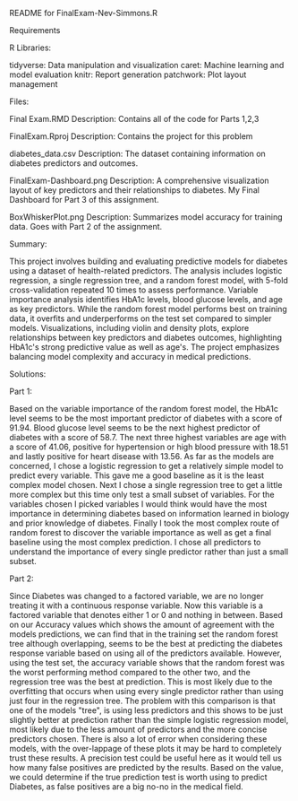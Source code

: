 README for FinalExam-Nev-Simmons.R


Requirements

R Libraries:

tidyverse: Data manipulation and visualization
caret: Machine learning and model evaluation
knitr: Report generation
patchwork: Plot layout management

Files:

Final Exam.RMD
Description: Contains all of the code for Parts 1,2,3

FinalExam.Rproj 
Description: Contains the project for this problem

diabetes_data.csv
Description: The dataset containing information on diabetes predictors and outcomes.

FinalExam-Dashboard.png
Description: A comprehensive visualization layout of key predictors and their relationships to diabetes.
My Final Dashboard for Part 3 of this assignment.

BoxWhiskerPlot.png
Description: Summarizes model accuracy for training data. Goes with Part 2 of the assignment.

Summary:

This project involves building and evaluating predictive models for diabetes using a dataset of health-related 
predictors. The analysis includes logistic regression, a single regression tree, and a random forest model, 
with 5-fold cross-validation repeated 10 times to assess performance. Variable importance analysis 
identifies HbA1c levels, blood glucose levels, and age as key predictors. While the random forest 
model performs best on training data, it overfits and underperforms on the test set compared to simpler 
models. Visualizations, including violin and density plots, explore relationships between key predictors 
and diabetes outcomes, highlighting HbA1c's strong predictive value as well as age's. The project 
emphasizes balancing model complexity and accuracy in medical predictions.

Solutions: 

Part 1: 

Based on the variable importance of the random forest model, the HbA1c level seems to be the 
most important predictor of diabetes with a score of 91.94. Blood glucose level seems to be 
the next highest predictor of diabetes with a score of 58.7. The next three highest variables 
are age with a score of 41.06, positive for hypertension or high blood pressure with 18.51 and 
lastly positive for heart disease with 13.56. As far as the models are concerned, I chose a 
logistic regression to get a relatively simple model to predict every variable. This gave me 
a good baseline as it is the least complex model chosen. Next I chose a single regression tree 
to get a little more complex but this time only test a small subset of variables. For the variables 
chosen I picked variables I would think would have the most importance in determining diabetes based 
on information learned in biology and prior knowledge of diabetes. Finally I took the most complex 
route of random forest to discover the variable importance as well as get a final baseline using the 
most complex prediction. I chose all predictors to understand the importance of every single predictor 
rather than just a small subset. 

Part 2:

Since Diabetes was changed to a factored variable, we are no longer treating it 
with a continuous response variable. Now this variable is a factored variable
that denotes either 1 or 0 and nothing in between. Based on our Accuracy values which
shows the amount of agreement with the models predictions, we can find that in the
training set the random forest tree although overlapping, seems to be the best 
at predicting the diabetes response variable based on using all of the predictors available.
However, using the test set, the accuracy variable shows that the random forest was 
the worst performing method compared to the other two, and the regression tree was the
best at prediction. This is most likely due to the overfitting that occurs when
using every single predictor rather than using just four in the regression tree.
The problem with this comparison is that one of the models "tree", is using less predictors
and this shows to be just slightly better at prediction rather than the simple logistic 
regression model, most likely due to the less amount of predictors and the more
concise predictors chosen. There is also a lot of error when considering these models,
with the over-lappage of these plots it may be hard to completely trust these results. 
A precision test could be useful here as it would tell us how many false positives
are predicted by the results. Based on the value, we could determine if the true
prediction test is worth using to predict Diabetes, as false positives are a big
no-no in the medical field.
